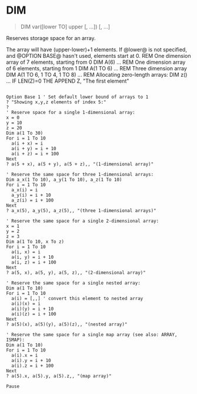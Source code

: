 # DIM

> DIM var([lower TO] upper [, ...]) [, ...]

Reserves storage space for an array.


The array will have (upper-lower)+1 elements. If @lower@ is not specified, and @OPTION BASE@ hasn't used, elements start at 0.
REM One dimension array of 7 elements, starting from 0
DIM A(6)
...
REM One dimension array of 6 elements, starting from 1
DIM A(1 TO 6)
...
REM Three dimension array
DIM A(1 TO 6, 1 TO 4, 1 TO 8)
...
REM Allocating zero-length arrays:
DIM z()
...
IF LEN(Z)=0 THE APPEND Z, "The first element"


~~~

Option Base 1 ' Set default lower bound of arrays to 1
? "Showing x,y,z elements of index 5:"
?
' Reserve space for a single 1-dimensional array:
x = 0
y = 10
z = 20
Dim a(1 To 30)
For i = 1 To 10
  a(i + x) = i
  a(i + y) = i + 10
  a(i + z) = i + 100
Next
? a(5 + x), a(5 + y), a(5 + z),, "(1-dimensional array)"

' Reserve the same space for three 1-dimensional arrays:
Dim a_x(1 To 10), a_y(1 To 10), a_z(1 To 10)
For i = 1 To 10
  a_x(i) = i
  a_y(i) = i + 10
  a_z(i) = i + 100
Next
? a_x(5), a_y(5), a_z(5),, "(three 1-dimensional arrays)"

' Reserve the same space for a single 2-dimensional array:
x = 1
y = 2
z = 3
Dim a(1 To 10, x To z)
For i = 1 To 10
  a(i, x) = i
  a(i, y) = i + 10
  a(i, z) = i + 100
Next
? a(5, x), a(5, y), a(5, z),, "(2-dimensional array)"

' Reserve the same space for a single nested array:
Dim a(1 To 10)
For i = 1 To 10
  a(i) = [,,] ' convert this element to nested array
  a(i)(x) = i
  a(i)(y) = i + 10
  a(i)(z) = i + 100
Next
? a(5)(x), a(5)(y), a(5)(z),, "(nested array)"

' Reserve the same space for a single map array (see also: ARRAY, ISMAP):
Dim a(1 To 10)
For i = 1 To 10
  a(i).x = i
  a(i).y = i + 10
  a(i).z = i + 100
Next
? a(5).x, a(5).y, a(5).z,, "(map array)"

Pause

~~~


